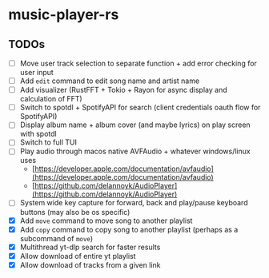 # music-player-rs

## TODOs

- [ ] Move user track selection to separate function + add error checking for user input
- [ ] Add `edit` command to edit song name and artist name
- [ ] Add visualizer (RustFFT + Tokio + Rayon for async display and calculation of FFT)
- [ ] Switch to spotdl + SpotifyAPI for search (client credentials oauth flow for SpotifyAPI)
- [ ] Display album name + album cover (and maybe lyrics) on play screen with spotdl
- [ ] Switch to full TUI
- [ ] Play audio through macos native AVFAudio + whatever windows/linux uses 
    - [https://developer.apple.com/documentation/avfaudio](https://developer.apple.com/documentation/avfaudio)
    - [https://github.com/delannoyk/AudioPlayer](https://github.com/delannoyk/AudioPlayer)
- [ ] System wide key capture for forward, back and play/pause keyboard buttons (may also be os specific)
- [x] Add `move` command to move song to another playlist
- [x] Add `copy` command to copy song to another playlist (perhaps as a subcommand of `move`)
- [x] Multithread yt-dlp search for faster results
- [x] Allow download of entire yt playlist
- [x] Allow download of tracks from a given link
